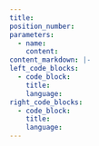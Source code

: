 ```yaml
---
title: 
position_number:
parameters:
  - name:
    content:
content_markdown: |-
left_code_blocks:
  - code_block:
    title:
    language:
right_code_blocks:
  - code_block:
    title:
    language:
---
```

